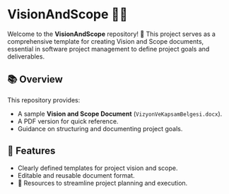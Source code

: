 # VisionAndScope 📄✨

Welcome to the **VisionAndScope** repository! 🚀 This project serves as a comprehensive template for creating Vision and Scope documents, essential in software project management to define project goals and deliverables. 

## 📚 Overview
This repository provides:
- A sample **Vision and Scope Document** (`VizyonVeKapsamBelgesi.docx`).
- A PDF version for quick reference.
- Guidance on structuring and documenting project goals.

## 🎯 Features
- Clearly defined templates for project vision and scope.
- Editable and reusable document format.
- 📂 Resources to streamline project planning and execution.
